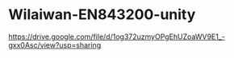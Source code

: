 # Wilaiwan-EN843200-unity
https://drive.google.com/file/d/1og372uzmyOPgEhUZoaWV9E1_-gxx0Asc/view?usp=sharing
